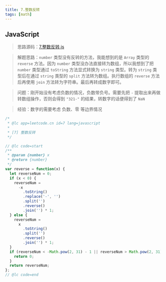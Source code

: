 ```yaml
---
title: 7.整数反转
tags: [math]
---
```


## JavaScript

> 思路源码：[7.整数反转.js](https://github.com/youngjuning/youngjuning.github.io/blob/main/docs/leetcode/7.整数反转.js)

> 解题思路：`number` 类型没有反转的方法，我能想到的是 `Array` 类型的 `reverse` 方法。因为 `number` 类型没办法直接转为数组，所以我想到了把 `number` 类型通过 `toString` 方法显式转换为 `string` 类型。转为 `string` 类型后在通过 `string` 类型的 `split` 方法转为数组。执行数组的 `reverse` 方法后再使用 `join` 方法转为字符串。最后再转成数字即可。

> 问题：刚开始没有考虑负数的情况，负数带负号。需要先把 `-` 提取出来再做转数组操作，否则会得到 `"321-"` 的结果，转数字的话便得到了 `NaN`

> 经验：数字的需要考虑 负数、零 等边界情况

```js
/*
 * @lc app=leetcode.cn id=7 lang=javascript
 *
 * [7] 整数反转
 */

// @lc code=start
/**
 * @param {number} x
 * @return {number}
 */
var reverse = function(x) {
  let reverseNum = 0;
  if (x < 0) {
    reverseNum =
      -x
        .toString()
        .replace('-', '')
        .split('')
        .reverse()
        .join('') * 1;
  } else {
    reverseNum =
      x
        .toString()
        .split('')
        .reverse()
        .join('') * 1;
  }
  if (reverseNum < -Math.pow(2, 31) - 1 || reverseNum > Math.pow(2, 31) - 1) {
    return 0;
  }
  return reverseNum;
};
// @lc code=end
```
